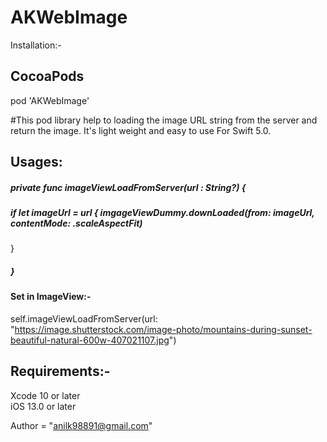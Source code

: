 # AKWebImage

Installation:-

## CocoaPods
pod 'AKWebImage'

#This pod library help to loading the image URL string from the server and return the image. It's light weight and easy to use For Swift 5.0.

## Usages:

##### private func imageViewLoadFromServer(url : String?) {
   ##### if let imageUrl = url { imgageViewDummy.downLoaded(from: imageUrl, contentMode: .scaleAspectFit)
   }
##### }

#### Set in ImageView:-

self.imageViewLoadFromServer(url: "https://image.shutterstock.com/image-photo/mountains-during-sunset-beautiful-natural-600w-407021107.jpg")

## Requirements:-    
Xcode 10 or later  
iOS 13.0 or later

Author = "anilk98891@gmail.com"
